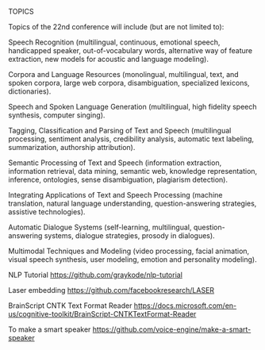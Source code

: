 TOPICS 

Topics of the 22nd conference will include (but are not limited to): 

Speech Recognition (multilingual, continuous, emotional speech, 
handicapped speaker, out-of-vocabulary words, alternative way of 
feature extraction, new models for acoustic and language modeling). 

Corpora and Language Resources (monolingual, multilingual, text, and 
spoken corpora, large web corpora, disambiguation, specialized 
lexicons, dictionaries). 

Speech and Spoken Language Generation (multilingual, high fidelity 
speech synthesis, computer singing). 

Tagging, Classification and Parsing of Text and Speech (multilingual 
processing, sentiment analysis, credibility analysis, automatic text 
labeling, summarization, authorship attribution). 

Semantic Processing of Text and Speech (information extraction, 
information retrieval, data mining, semantic web, knowledge 
representation, inference, ontologies, sense disambiguation, plagiarism 
detection). 

Integrating Applications of Text and Speech Processing (machine 
translation, natural language understanding, question-answering 
strategies, assistive technologies). 

Automatic Dialogue Systems (self-learning, multilingual, 
question-answering systems, dialogue strategies, prosody in dialogues). 

Multimodal Techniques and Modeling (video processing, facial animation, 
visual speech synthesis, user modeling, emotion and personality 
modeling).





NLP Tutorial
https://github.com/graykode/nlp-tutorial

Laser embedding
https://github.com/facebookresearch/LASER

BrainScript CNTK Text Format Reader
https://docs.microsoft.com/en-us/cognitive-toolkit/BrainScript-CNTKTextFormat-Reader

To make a smart speaker
https://github.com/voice-engine/make-a-smart-speaker